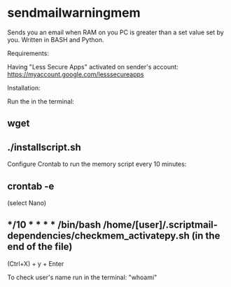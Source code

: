 # sendmailwarningmem
Sends you an email when RAM on you PC is greater than a set value set by you. Written in BASH and Python.

Requirements:

  Having "Less Secure Apps" activated on sender's account: https://myaccount.google.com/lesssecureapps
  
  
Installation:

  Run the in the terminal:         
  
  wget
  ------
  ./installscript.sh
  ------
  Configure Crontab to run the memory script every 10 minutes:
  
  crontab -e
  -----------------                                                                
  (select Nano)
 
  */10 * * * * /bin/bash /home/[user]/.scriptmail-dependencies/checkmem_activatepy.sh         (in the end of the file)
  -----------------
  (Ctrl+X) + y + Enter
  
  To check user's name run in the terminal: "whoami"

